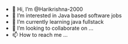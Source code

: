 - 👋 Hi, I’m @Harikrishna-2000
- 👀 I’m interested in Java based software jobs
- 🌱 I’m currently learning java fullstack
- 💞️ I’m looking to collaborate on ...
- 📫 How to reach me ...

<!---
Harikrishna-2000/Harikrishna-2000 is a ✨ special ✨ repository because its `README.md` (this file) appears on your GitHub profile.
You can click the Preview link to take a look at your changes.
--->
